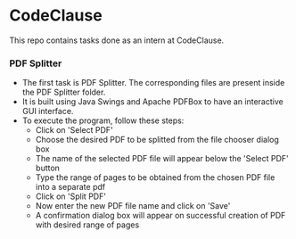 # CodeClause
This repo contains tasks done as an intern at CodeClause.
### PDF Splitter
- The first task is PDF Splitter. The corresponding files are present inside the PDF Splitter folder.
- It is built using Java Swings and Apache PDFBox to have an interactive GUI interface.
- To execute the program, follow these steps:
  - Click on 'Select PDF'
  - Choose the desired PDF to be splitted from the file chooser dialog box
  - The name of the selected PDF file will appear below the 'Select PDF' button
  - Type the range of pages to be obtained from the chosen PDF file into a separate pdf
  - Click on 'Split PDF'
  - Now enter the new PDF file name and click on 'Save'
  - A confirmation dialog box will appear on successful creation of PDF with desired range of pages
